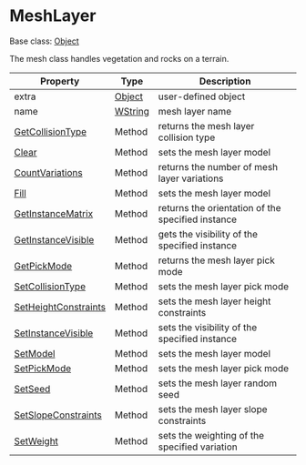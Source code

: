 # MeshLayer

Base class: [Object](Object.md)

The mesh class handles vegetation and rocks on a terrain.

| Property | Type | Description |
| --- | --- | --- |
| extra | [Object](Object.md) | user-defined object |
| name | [WString](WString.md) | mesh layer name |
| [GetCollisionType](MeshLayer_GetCollisionType.md) | Method | returns the mesh layer collision type |
| [Clear](MeshLayer_Clear.md) | Method | sets the mesh layer model |
| [CountVariations](Mesh_CountVariations.md) | Method | returns the number of mesh layer variations |
| [Fill](MeshLayer_Fill.md) | Method | sets the mesh layer model |
| [GetInstanceMatrix](MeshLayer_GetInstanceMatrix.md) | Method | returns the orientation of the specified instance |
| [GetInstanceVisible](MeshLayer_GetInstanceVisible.md) | Method | gets the visibility of the specified instance |
| [GetPickMode](MeshLayer_GetPickMode.md) | Method | returns the mesh layer pick mode |
| [SetCollisionType](MeshLayer_SetCollisionType.md) | Method | sets the mesh layer pick mode |
| [SetHeightConstraints](MeshLayer_SetHeightConstraints.md) | Method | sets the mesh layer height constraints |
| [SetInstanceVisible](MeshLayer_SetInstanceVisible.md) | Method | sets the visibility of the specified instance |
| [SetModel](MeshLayer_SetModel.md) | Method | sets the mesh layer model |
| [SetPickMode](MeshLayer_SetPickMode.md) | Method | sets the mesh layer pick mode |
| [SetSeed](MeshLayer_SetSeed.md) | Method | sets the mesh layer random seed |
| [SetSlopeConstraints](MeshLayer_SetSlopeConstraints.md) | Method | sets the mesh layer slope constraints |
| [SetWeight](MeshLayer_SetWeight.md) | Method | sets the weighting of the specified variation |
